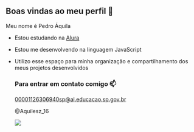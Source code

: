 ## Boas vindas ao meu perfil 🤎

Meu nome é Pedro Áquila

- Estou estudando na [Alura](https://www.alura.com.br)
- Estou me desenvolvendo na linguagem JavaScript
- Utilizo esse espaço para minha organização e compartilhamento dos meus projetos desenvolvidos

  ### Para entrar em contato comigo 📫

  00001126306940sp@al.educacao.sp.gov.br
  
  @Aquilesz_16

  ![](https://media1.tenor.com/m/-1wzhkQTuz0AAAAC/spider-sense-miles-morales.gif)

